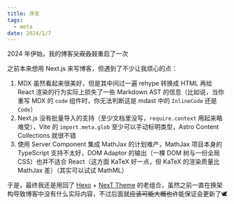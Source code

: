 ```yaml
---
title: 序言
tags:
  - meta
date: 2024/1/7
---
```


2024 年伊始，我的博客~~又双叒叕~~重启了一次

之前本来想用 Next.js 来写博客，但遇到了不少让我烦心的点：

1. MDX 虽然看起来很美好，但是其中间过一遍 rehype 转换成 HTML 再给 React 渲染的行为实际上损失了一些 Markdown AST 的信息（比如说，当你重写 MDX 的 `code` 组件时，你无法判断这是 mdast 中的 `InlineCode` 还是 `Code`）
2. Next.js 没有批量导入的支持（至少文档里没写，`require.context` 用起来略难受），Vite 的 `import.meta.glob` 至少可以手动标明类型，Astro Content Collections 就很不错
3. 使用 Server Component 集成 MathJax 的计划难产，MathJax 项目本身的 TypeScript 支持不太好，DOM Adaptor 的输出（一棵 DOM 树与一份全局 CSS）也并不适合 React（这方面 KaTeX 好一点，但 KaTeX 的渲染质量比 MathJax 差）（其实可以试试 MathML）

于是，最终我还是用回了 [Hexo](https://hexo.io/) + [NexT Theme](https://theme-next.js.org/) 的老组合，虽然之前一直在换架构导致博客中没有什么实际内容，不过后面就~~应该可能大概也许~~能保证会更新了🕊️
